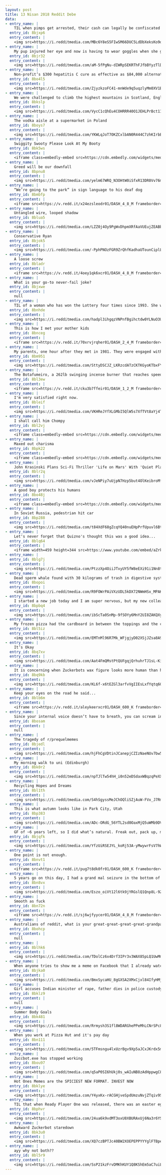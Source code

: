 ```yaml
---
layout: post
title: 13 Nisan 2018 Reddit Debe
data:
- entry_name: |
    TIL when pimps get arrested, their cash can legally be confiscated but not their jewelry. This is why pimps wear lots of jewelry so that they can re-pawn it for bail money.
  entry_id: 8bjxp6
  entry_content: |
    <img src=https://i.redditmedia.com/MBc6Y8eS5FIwSM66DUC5LdDbXeksKo9q7JWG1xetayQ.jpg?s=3cbe88d55fa0f8625970ac8dbaf8372f frameborder=0>
- entry_name: |
    My pup injured her eye and now is having to wear goggles when she goes for a run.
  entry_id: 8bjr32
  entry_content: |
    <img src=https://i.redditmedia.com/aM-5fPgNu-dIWRpSEKRThFJfbBYyzTlDxh4o4YFe3qE.jpg?s=b681e8b6e96b2241e6504a795108d22c frameborder=0>
- entry_name: |
    Non-profit’s $300 hepatitis C cure as effective as $84,000 alternative
  entry_id: 8bo4l5
  entry_content: |
    <img src=https://i.redditmedia.com/ZjyzkzoFC41-mnWde9q5uqzlyMm0XV1B_FrPRAxdPLg.jpg?s=0c7f4cd3a39aa11d9aabe19d389a92e1 frameborder=0>
- entry_name: |
    We were challenged to climb the highest mountains in Scotland, England and Wales respectively, all within 24 hours... we did it in 23hrs 53mins and raised £1800 for charity in the process! This is me enjoying a well-deserved dram of Lagavulin to ward off the pain
  entry_id: 8bkslp
  entry_content: |
    <img src=https://i.redditmedia.com/VycC1cQhEu4COHRRR40O1JEHLPrBct116UFKGzstrp8.jpg?s=23cc4dcee04b4124030534351e1256c5 frameborder=0>
- entry_name: |
    The vodka aisle at a supermarket in Poland
  entry_id: 8boys7
  entry_content: |
    <img src=https://i.redditmedia.com/YKWLqJoT7OKZCxlbAN0R444C7zhKIrbEl2gA9JPJUSk.jpg?s=8b6231f28af973a4350d2d40a563bb99 frameborder=0>
- entry_name: |
    Swiggity Swooty Please Look At My Booty
  entry_id: 8bk5ws
  entry_content: |
    <iframe class=embedly-embed src=https://cdn.embedly.com/widgets/media.html?src=https%3A%2F%2Fgfycat.com%2Fifr%2FGiftedAcidicGerenuk&url=https%3A%2F%2Fgfycat.com%2FGiftedAcidicGerenuk&image=https%3A%2F%2Fthumbs.gfycat.com%2FGiftedAcidicGerenuk-size_restricted.gif&key=522baf40bd3911e08d854040d3dc5c07&type=text%2Fhtml&schema=gfycat width=600 height=338 scrolling=no frameborder=0 allowfullscreen></iframe>
- entry_name: |
    Greed will be our downfall
  entry_id: 8bpnu8
  entry_content: |
    <img src=https://i.redditmedia.com/yelm67WRQ_N3OHtW0iSfxR13DR0Vv76m31NH_KIFDmU.jpg?s=6c8917a5c2c79fa4a9cb01218d7bb5ba frameborder=0>
- entry_name: |
    “We’re going to the park” in sign language to his deaf dog
  entry_id: 8bmbfp
  entry_content: |
    <iframe src=https://v.redd.it/x24ezsleodr01/DASH_4_8_M frameborder=0></iframe>
- entry_name: |
    Untangled wire, looped shadow
  entry_id: 8blua5
  entry_content: |
    <img src=https://i.redditmedia.com/LZZ0j4Oy9PgWvDhpmXRfAaVUEujZEABb1vwNQmmtqxw.jpg?s=5367591a5d6591f6eacbfc4182a866f8 frameborder=0>
- entry_name: |
    Conservative Ryan
  entry_id: 8bjok5
  entry_content: |
    <img src=https://i.redditmedia.com/-PphPNOzFGR9ZrQhfKadhaUTounCiplL8QCOXs1inQg.jpg?s=562c428f7e0f6262528bc45955347306 frameborder=0>
- entry_name: |
    A loose screw
  entry_id: 8bladr
  entry_content: |
    <iframe src=https://v.redd.it/4oey1qk6xcr01/DASH_4_8_M frameborder=0></iframe>
- entry_name: |
    What is your go-to never-fail joke?
  entry_id: 8bjxwe
  entry_content: |
    null
- entry_name: |
    TIL of a woman who has won the Lottery four times since 1993. She was outed as a PhD of Statistics from Standford University and had figured out the pseudo-number generator for the distribution of the winning tickets. She won a total of $17million, and has since moved to Las Vegas.
  entry_id: 8bnhde
  entry_content: |
    <img src=https://i.redditmedia.com/hadpl3ihgqzVNPnfBgihctdw0YLNuO3UAyjbZ7plxtE.jpg?s=b50e9c27f5e02d402143f5ad31ed821f frameborder=0>
- entry_name: |
    This is how I met your mother kids
  entry_id: 8bnceg
  entry_content: |
    <iframe src=https://v.redd.it/70xrvjrqher01/DASH_2_4_M frameborder=0></iframe>
- entry_name: |
    My parents, one hour after they met in 1981. They were engaged within the next 24 hours. Still together.
  entry_id: 8bm951
  entry_content: |
    <img src=https://i.redditmedia.com/SttyDSCJZ_LKRzcdATzCKTKGyoKTbxFYFX3ISPEHU-Y.jpg?s=9770041f38b416ec5716c9bc259c9453 frameborder=0>
- entry_name: |
    The Botafumeiro, a 262lb swinging incense burner that reaches speeds of 42mph and a height of 70ft.
  entry_id: 8bl3ew
  entry_content: |
    <iframe src=https://v.redd.it/cku3b7ffeir01/DASH_1_2_M frameborder=0></iframe>
- entry_name: |
    I'm very satisfied right now.
  entry_id: 8bleif
  entry_content: |
    <img src=https://i.redditmedia.com/VKHReJYfXLGMbI5QlW5s7XfTVt8aYj4TL8DY4h79VGY.jpg?s=de9f7e0821880678d7e898a67f4660bc frameborder=0>
- entry_name: |
    I shall call him Chompy
  entry_id: 8bl2vj
  entry_content: |
    <iframe class=embedly-embed src=https://cdn.embedly.com/widgets/media.html?src=https%3A%2F%2Fgfycat.com%2Fifr%2FInsignificantLeanBedlingtonterrier&url=https%3A%2F%2Fgfycat.com%2FInsignificantLeanBedlingtonterrier&image=https%3A%2F%2Fthumbs.gfycat.com%2FInsignificantLeanBedlingtonterrier-size_restricted.gif&key=522baf40bd3911e08d854040d3dc5c07&type=text%2Fhtml&schema=gfycat width=600 height=600 scrolling=no frameborder=0 allowfullscreen></iframe>
- entry_name: |
    Maxed out charisma
  entry_id: 8bpk22
  entry_content: |
    <iframe class=embedly-embed src=https://cdn.embedly.com/widgets/media.html?src=https%3A%2F%2Fgfycat.com%2Fifr%2FPointedBossyAnhinga&url=https%3A%2F%2Fgfycat.com%2Fpointedbossyanhinga&image=https%3A%2F%2Fthumbs.gfycat.com%2FPointedBossyAnhinga-size_restricted.gif&key=522baf40bd3911e08d854040d3dc5c07&type=text%2Fhtml&schema=gfycat width=600 height=338 scrolling=no frameborder=0 allowfullscreen></iframe>
- entry_name: |
    John Krasinski Plans Sci-Fi Thriller 'Life on Mars' With 'Quiet Place' Team (Exclusive)
  entry_id: 8blr2q
  entry_content: |
    <img src=https://i.redditmedia.com/vJeNPiy7uUjpN7Hzp5but4OlKeibroMf0uBRuKjqZZA.jpg?s=facd8d24274ccc0854a16e9dd14ae956 frameborder=0>
- entry_name: |
    A good boy protects his humans
  entry_id: 8bo48j
  entry_content: |
    <iframe class=embedly-embed src=https://cdn.embedly.com/widgets/media.html?src=https%3A%2F%2Fgfycat.com%2Fifr%2FConsciousAmusedEskimodog&url=https%3A%2F%2Fgfycat.com%2FConsciousAmusedEskimodog&image=https%3A%2F%2Fthumbs.gfycat.com%2FConsciousAmusedEskimodog-size_restricted.gif&key=2aa3c4d5f3de4f5b9120b660ad850dc9&type=text%2Fhtml&schema=gfycat width=600 height=338 scrolling=no frameborder=0 allowfullscreen></iframe>
- entry_name: |
    In Soviet Russia, pedestrian hit car
  entry_id: 8bp288
  entry_content: |
    <img src=https://i.redditmedia.com/t84XdF68gZcqYQ40nuEHpPrfUpuvl6Bt6KzrN3PLYSE.gif?fm=jpg&s=2801644c31280a1ef89e34f3f5ad992d frameborder=0>
- entry_name: |
    Let's never forget that Quizno's thought this was a good idea...
  entry_id: 8blq64
  entry_content: |
    <iframe width=459 height=344 src=https://www.youtube.com/embed/aZrks-BPeLQ?feature=oembed&enablejsapi=1 frameborder=0 allow=autoplay; encrypted-media allowfullscreen></iframe>
- entry_name: |
  entry_id: 8blg7j
  entry_content: |
    <img src=https://i.redditmedia.com/PtzzXp4OiiJTxyUY5fW8eEXi91i1Nn8tWAUZNC5tU5A.jpg?s=2dfe2c5527435afd569181be5aaf7ea1 frameborder=0>
- entry_name: |
    Dead sperm whale found with 30 kilograms of trash in digestive system
  entry_id: 8bopoi
  entry_content: |
    <img src=https://i.redditmedia.com/R9FOWrPAiVXzUDL5kDX72NWmHSx_MPAKkUzc3Z6dadE.jpg?s=ed816e0238ff7bbe5fea868b05f6715f frameborder=0>
- entry_name: |
    I started a new job today and I am super nervous, but my new colleague Peanut is helping me a lot.
  entry_id: 8bpbq4
  entry_content: |
    <img src=https://i.redditmedia.com/ibScTa0SnMp-9fSOYy6MnY2UI8ZAKQXyG61QzW469oU.jpg?s=89b72ae3f31d2dce8af0c2a41ad2b957 frameborder=0>
- entry_name: |
    My frozen pizza had the cardboard in between the toppings and the crust
  entry_id: 8bl5iz
  entry_content: |
    <img src=https://i.redditmedia.com/EMTnMl96R7Mk_WFjgjyD02XSjJZsa8A9R21d2LXEOC0.jpg?s=b486a1a8b740e354716f31647aa258be frameborder=0>
- entry_name: |
    It’s Okay
  entry_id: 8bq7xv
  entry_content: |
    <img src=https://i.redditmedia.com/Aat4FmQMstPtQUFgqjQrhuhrTJ1sL-KiBnCT8vMsVSw.jpg?s=70ebbd2e6b6c05df0f81cda652b80be3 frameborder=0>
- entry_name: |
    It is concerning when Zuckerbots wax figure looks more human than he does.
  entry_id: 8bq9kb
  entry_content: |
    <img src=https://i.redditmedia.com/KL6f-x6tEZGl3arfvVgIIEsLxfYqtq6G9wlzN7UtRIQ.jpg?s=797c55233cb2393ad949b5f769706b88 frameborder=0>
- entry_name: |
    Keep your eyes on the road he said...
  entry_id: 8blb6m
  entry_content: |
    <iframe src=https://v.redd.it/aleykeerxcr01/DASH_600_K frameborder=0></iframe>
- entry_name: |
    Since your internal voice doesn’t have to breath, you can scream internally forever
  entry_id: 8bosam
  entry_content: |
    null
- entry_name: |
    The tragedy of r/prequelmemes
  entry_id: 8bjedl
  entry_content: |
    <img src=https://i.redditmedia.com/hjFhCgVDtinJCanepjCZIzNaeNUv7bw5U2Pf_sVlRF4.jpg?s=5a4d4b8b4fbd5e9d6d6a4ef2b39cb35e frameborder=0>
- entry_name: |
    My morning walk to uni (Edinburgh)
  entry_id: 8bk0r2
  entry_content: |
    <img src=https://i.redditmedia.com/npTJlTw54hH_i0n52eDSdaxWBqzqPeXXWhiKXI8ai30.jpg?s=1885c10b534c93a78eb1bf2bad33f6bc frameborder=0>
- entry_name: |
    Recycling Hopes and Dreams
  entry_id: 8bl1th
  entry_content: |
    <img src=https://i.redditmedia.com/S4hSgyssMeJChOQliSZjAuW-FVx_J7RmhNjT2kNGEgc.png?s=a55cd8806c5ac691f3bfe1c69fa0dded frameborder=0>
- entry_name: |
    This is what autumn looks like in Park City, Utah
  entry_id: 8bp383
  entry_content: |
    <img src=https://i.redditmedia.com/ADc-ORdG_56YTL2sd0OaxMjQ5uWMb9DVkaQF67J5s6E.jpg?s=6ab8c54cf78bad82a2bb2888b000e8b6 frameborder=0>
- entry_name: |
    GF of ~6 years left, so I did what’s natural. Freak out, pack up, move to the city, buy all new furniture, and have THAT bachelor pad.
  entry_id: 8bjqfk
  entry_content: |
    <img src=https://i.redditmedia.com/YfzUiRSEJYL_koRj53A-yMwywrFsV7hWBcULmjFH-TQ.jpg?s=d494ed56b7eaa5637abca67aaeb48e72 frameborder=0>
- entry_name: |
    One point is not enough.
  entry_id: 8bnvt1
  entry_content: |
    <iframe src=https://v.redd.it/pug7t8dk0fr01/DASH_600_K frameborder=0></iframe>
- entry_name: |
    5 years go on this day, I had a grand mal seizure in the bottom of the Grand Canyon and had to medevaced out. I felt like crap, but i'll always be grateful for the EMT that comforted me and took this!
  entry_id: 8bn8vx
  entry_content: |
    <img src=https://i.redditmedia.com/Eszo_oiVt12l6tk9jYRGslQ1Qnp8L-9Z2geU4xUW7B8.jpg?s=02bef6e720af8b77dc88fa74fc377469 frameborder=0>
- entry_name: |
    Smooth as fuck
  entry_id: 8bn72n
  entry_content: |
    <iframe src=https://v.redd.it/sj6wjfyycer01/DASH_4_8_M frameborder=0></iframe>
- entry_name: |
    Australians of reddit, what is your great-great-great-great-grandparents crime?
  entry_id: 8bohcp
  entry_content: |
    null
- entry_name: |
  entry_id: 8blhk6
  entry_content: |
    <img src=https://i.redditmedia.com/TDolCz6x4Drf3IPr3v3WAX85pLQ1UwMmGv6Goep64lc.jpg?s=de1ef8a84f82924d25f9fcdd3ef8e7cf frameborder=0>
- entry_name: |
    When anyone tries to show me a meme on Facebook that I already watched die on reddit
  entry_id: 8bjka0
  entry_content: |
    <img src=https://i.redditmedia.com/BmxSycaHU_8gGXSA2XMxCjxl84IfyHMjHylOD6fApUA.jpg?s=2ddb9b569ad1db1448b72814d1dab9b3 frameborder=0>
- entry_name: |
    Girl accuses Indian minister of rape, father dies in police custody
  entry_id: 8bklz9
  entry_content: |
    null
- entry_name: |
    Summer Body Goals
  entry_id: 8bk481
  entry_content: |
    <img src=https://i.redditmedia.com/Rrmysh3S1fl8WDARGhePPeMhLCNrSPc8M60eyjQi6lg.jpg?s=dd359d63c0f2eb3432389a4f5d855574 frameborder=0>
- entry_name: |
    When you work at Pizza Hut and it's pay day
  entry_id: 8bn111
  entry_content: |
    <img src=https://i.redditmedia.com/5TFmsngu4lxUzrBgv9Xp5aJCxJKrdx5mN-CVLIbQKNY.png?s=0daa94a7fdb6b809beae221253efdb62 frameborder=0>
- entry_name: |
    Zuccbot.exe has stopped working
  entry_id: 8bou97
  entry_content: |
    <img src=https://i.redditmedia.com/q5aP0SI6hUkj0s_wAIuNB8zAdHppwgC8CqK4ZrwOauE.jpg?s=080d7bafc03ddabd4207a45b2a886b0c frameborder=0>
- entry_name: |
    Hot Ones Memes are the SPICIEST NEW FORMAT. INVEST NOW
  entry_id: 8bklye
  entry_content: |
    <img src=https://i.redditmedia.com/Y4yxKx-rACGHjveSpdUmzuNvjZTqiv9SVXea3XCWSxc.png?s=e2b04da59089fc7edf0cb8afd25f594e frameborder=0>
- entry_name: |
    TIL that when Ready Player One was released, there was an easter egg in the book that lead readers to three challenges, including playing a new Richard Garriott game and setting a world record on a game for the Atari 2600. The winner of the challenges was awarded a vintage DeLorean.
  entry_id: 8bphvr
  entry_content: |
    <img src=https://i.redditmedia.com/24ua6k9vdMT3oxU8XBURAxUj6Na3r6YSQQBNTJdmTFo.jpg?s=924ee88d885b639db46178d0ab4924b1 frameborder=0>
- entry_name: |
    Awkward Zuckerbot staredown
  entry_id: 8bk3u0
  entry_content: |
    <img src=https://i.redditmedia.com/XQ7czBPTJc40BW2XOEPEPPYYYglFTBpe5Yvyvbzue7I.gif?fm=jpg&s=54f4e9cc96bd1a783c75c1c799e6afe2 frameborder=0>
- entry_name: |
    ayy why not both??
  entry_id: 8bl5r9
  entry_content: |
    <img src=https://i.redditmedia.com/SsP21kzFrvDMKhKUY1Q8KShEm5aC7uiL9PRdEXDX65I.jpg?s=d68eb2c4152924da0aec75e6021e1099 frameborder=0>
---
```

